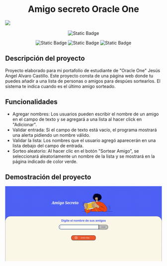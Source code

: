 <h1 align = "center"> Amigo secreto Oracle One</h1>
<img src ="assets/diseñoDeBanner.jpg">
<head>
<p align = "center ">
    <img alt="Static Badge" src="https://img.shields.io/badge/Estatus%3A-Terminado-brightgreen?style=flat&labelColor=black&color=brightgreen%20">
</p>
<p align ="center">
    <img alt="Static Badge" src="https://img.shields.io/badge/Elaborado_con%3A-JavaScript-brightgreen?style=flat&logo=javascript&labelColor=black&color=f3c702">
    <img alt="Static Badge" src="https://img.shields.io/badge/Elaborado_con%3A-HTML-brightgreen?style=flat&logo=html5&labelColor=black&color=fe3103">
    <img alt="Static Badge" src="https://img.shields.io/badge/Elaborado_con%3A-CSS-brightgreen?style=flat&logo=css&labelColor=black&color=ffffff">
</p>
</head>
<body>

## Descripción del proyecto


Proyecto elaborado para mi portafolio de estudiante de "Oracle One" Jesús Angel Alvaro Castillo. 
Este proyecto consta de una página web donde tu puedes añadir a una lista de personas o amigos para despúes sortearlos. El sistema te indica cuando es el último amigo sorteado. 

## Funcionalidades 
- Agregar nombres: Los usuarios pueden escribir el nombre de un amigo en el campo de texto y se agregará a una lista al hacer click en "Adicionar". 
- Validar entrada: Si el campo de texto está vacío, el programa mostrará una alerta pidiendo un nombre válido. 
- Validar la lista: Los nombres que el usuario agregó aparecerán en una lista debajo del campo de entrada. 
- Sorteo aleatorio: Al hacer clic en el botón "Sortear Amigo", se seleccionará aleatoriamente un nombre de la lista y se mostrará en la página indicado de color verde. 

## Demostración del proyecto 
![alt text](assets/PruebaAmigoOracle.gif)

</body>